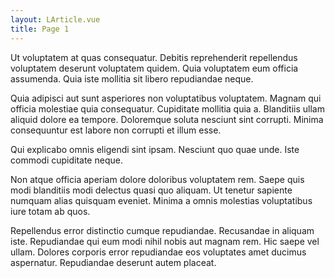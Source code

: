 ```yaml
---
layout: LArticle.vue
title: Page 1
---
```


Ut voluptatem at quas consequatur. Debitis reprehenderit repellendus voluptatem deserunt voluptatem quidem. Quia voluptatem eum officia assumenda. Quia iste mollitia sit libero repudiandae neque.

Quia adipisci aut sunt asperiores non voluptatibus voluptatem. Magnam qui officia molestiae quia consequatur. Cupiditate mollitia quia a. Blanditiis ullam aliquid dolore ea tempore. Doloremque soluta nesciunt sint corrupti. Minima consequuntur est labore non corrupti et illum esse.

Qui explicabo omnis eligendi sint ipsam. Nesciunt quo quae unde. Iste commodi cupiditate neque.

Non atque officia aperiam dolore doloribus voluptatem rem. Saepe quis modi blanditiis modi delectus quasi quo aliquam. Ut tenetur sapiente numquam alias quisquam eveniet. Minima a omnis molestias voluptatibus iure totam ab quos.

Repellendus error distinctio cumque repudiandae. Recusandae in aliquam iste. Repudiandae qui eum modi nihil nobis aut magnam rem. Hic saepe vel ullam. Dolores corporis error repudiandae eos voluptates amet ducimus aspernatur. Repudiandae deserunt autem placeat.
